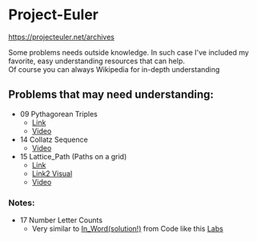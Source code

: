 # Project-Euler

https://projecteuler.net/archives

Some problems needs outside knowledge. In such case I've included my favorite, easy understanding resources that can help. <br>
Of course you can always Wikipedia for in-depth understanding

## Problems that may need understanding:
* 09 Pythagorean Triples
	- [Link](https://www.mathsisfun.com/pythagorean_triples.html)
	- [Video](https://www.youtube.com/watch?v=nT_PiONR1RE)
* 14 Collatz Sequence
	- [Video](https://www.youtube.com/watch?v=5mFpVDpKX70)
* 15 Lattice_Path (Paths on a grid)
	- [Link](https://copingwithcomputers.com/2013/07/06/lattice-paths/)
	- [Link2 Visual](http://www.robertdickau.com/lattices.html)
	- [Video](https://www.youtube.com/watch?v=JFJqrmfJtUY)


### Notes:
* 17 Number Letter Counts
	- Very similar to [In_Word(solution!)](https://github.com/asolace/Bootcamp-Prep/blob/master/Codelikethis-Labs/aA-Prepwork/lib/15_in_words.rb) from Code like this [Labs](http://testfirst.org/live/learn_ruby/in_words)
